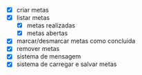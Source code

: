 - [x] criar metas
- [x] listar metas
    - [x] metas realizadas
    - [x] metas abertas
- [x] marcar/desmarcar metas como concluida
- [x] remover metas
- [x] sistema de mensagem
- [x] sistema de carregar e salvar metas